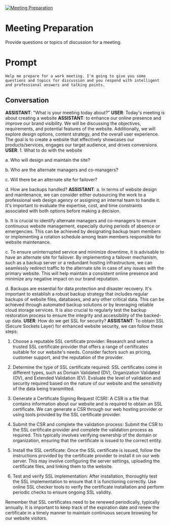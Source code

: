 
[![Meeting Preparation](https://flow-prompt-covers.s3.us-west-1.amazonaws.com/icon/Impressionist/i6.png)]()
# Meeting Preparation 
Provide questions or topics of discussion for a meeting.

# Prompt

```
Help me prepare for a work meeting. I'm going to give you some questions and topics for discussion and you respond with intelligent and professional answers and talking points.
```

## Conversation

**ASSISTANT**: "What is your meeting today about?"
**USER**: Today's meeting is about creating a website 
**ASSISTANT**: to enhance our online presence and improve our brand visibility. We will be discussing the objectives, requirements, and potential features of the website. Additionally, we will explore design options, content strategy, and the overall user experience. The goal is to create a website that effectively showcases our products/services, engages our target audience, and drives conversions.
**USER**: 1. What to do with the website

a. Who will design and maintain the site?

b. Who are the alternate managers and co-managers?

c. Will there be an alternate site for failover?

d. How are backups handled?
**ASSISTANT**: a. In terms of website design and maintenance, we can consider either outsourcing the work to a professional web design agency or assigning an internal team to handle it. It's important to evaluate the expertise, cost, and time constraints associated with both options before making a decision. 



b. It is crucial to identify alternate managers and co-managers to ensure continuous website management, especially during periods of absence or emergencies. This can be achieved by designating backup team members or implementing a rotation schedule among team members responsible for website maintenance. 



c. To ensure uninterrupted service and minimize downtime, it is advisable to have an alternate site for failover. By implementing a failover mechanism, such as a backup server or a redundant hosting infrastructure, we can seamlessly redirect traffic to the alternate site in case of any issues with the primary website. This will help maintain a consistent online presence and minimize any negative impact on our brand reputation. 



d. Backups are essential for data protection and disaster recovery. It's important to establish a robust backup strategy that includes regular backups of website files, databases, and any other critical data. This can be achieved through automated backup solutions or by leveraging reliable cloud storage services. It is also crucial to regularly test the backup restoration process to ensure the integrity and accessibility of the backed-up data.
**USER**: How do we get SSL for security?
**ASSISTANT**: To obtain SSL (Secure Sockets Layer) for enhanced website security, we can follow these steps:



1. Choose a reputable SSL certificate provider: Research and select a trusted SSL certificate provider that offers a range of certificates suitable for our website's needs. Consider factors such as pricing, customer support, and the reputation of the provider.



2. Determine the type of SSL certificate required: SSL certificates come in different types, such as Domain Validated (DV), Organization Validated (OV), and Extended Validation (EV). Evaluate the level of validation and security required based on the nature of our website and the sensitivity of the data being transmitted.



3. Generate a Certificate Signing Request (CSR): A CSR is a file that contains information about our website and is required to obtain an SSL certificate. We can generate a CSR through our web hosting provider or using tools provided by the SSL certificate provider.



4. Submit the CSR and complete the validation process: Submit the CSR to the SSL certificate provider and complete the validation process as required. This typically involves verifying ownership of the domain or organization, ensuring that the certificate is issued to the correct entity.



5. Install the SSL certificate: Once the SSL certificate is issued, follow the instructions provided by the certificate provider to install it on our web server. This may involve configuring the server settings, uploading the certificate files, and linking them to the website.



6. Test and verify SSL implementation: After installation, thoroughly test the SSL implementation to ensure that it is functioning correctly. Use online SSL checker tools to verify the certificate installation and perform periodic checks to ensure ongoing SSL validity.



Remember that SSL certificates need to be renewed periodically, typically annually. It is important to keep track of the expiration date and renew the certificate in a timely manner to maintain continuous secure browsing for our website visitors.


